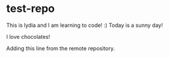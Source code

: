 # test-repo

This is lydia and I am learning to code! :) 
Today is a sunny day!

I love chocolates!

Adding this line from the remote repository.
